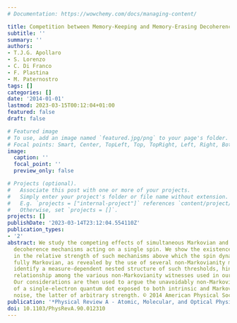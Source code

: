 ```yaml
---
# Documentation: https://wowchemy.com/docs/managing-content/

title: Competition between Memory-Keeping and Memory-Erasing Decoherence Channels
subtitle: ''
summary: ''
authors:
- T.J.G. Apollaro
- S. Lorenzo
- C. Di Franco
- F. Plastina
- M. Paternostro
tags: []
categories: []
date: '2014-01-01'
lastmod: 2023-03-15T00:12:04+01:00
featured: false
draft: false

# Featured image
# To use, add an image named `featured.jpg/png` to your page's folder.
# Focal points: Smart, Center, TopLeft, Top, TopRight, Left, Right, BottomLeft, Bottom, BottomRight.
image:
  caption: ''
  focal_point: ''
  preview_only: false

# Projects (optional).
#   Associate this post with one or more of your projects.
#   Simply enter your project's folder or file name without extension.
#   E.g. `projects = ["internal-project"]` references `content/project/deep-learning/index.md`.
#   Otherwise, set `projects = []`.
projects: []
publishDate: '2023-03-14T23:12:04.554110Z'
publication_types:
- '2'
abstract: We study the competing effects of simultaneous Markovian and non-Markovian
  decoherence mechanisms acting on a single spin. We show the existence of a threshold
  in the relative strength of such mechanisms above which the spin dynamics becomes
  fully Markovian, as revealed by the use of several non-Markovianity measures. We
  identify a measure-dependent nested structure of such thresholds, hinting at a causality
  relationship among the various non-Markovianity witnesses used in our analysis.
  Our considerations are then used to argue the unavoidably non-Markovian evolution
  of a single-electron quantum dot exposed to both intrinsic and Markovian technical
  noise, the latter of arbitrary strength. © 2014 American Physical Society.
publication: '*Physical Review A - Atomic, Molecular, and Optical Physics*'
doi: 10.1103/PhysRevA.90.012310
---
```


